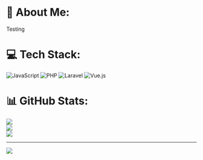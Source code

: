 # 💫 About Me:
Testing


# 💻 Tech Stack:
![JavaScript](https://img.shields.io/badge/javascript-%23323330.svg?style=for-the-badge&logo=javascript&logoColor=%23F7DF1E) ![PHP](https://img.shields.io/badge/php-%23777BB4.svg?style=for-the-badge&logo=php&logoColor=white) ![Laravel](https://img.shields.io/badge/laravel-%23FF2D20.svg?style=for-the-badge&logo=laravel&logoColor=white) ![Vue.js](https://img.shields.io/badge/vuejs-%2335495e.svg?style=for-the-badge&logo=vuedotjs&logoColor=%234FC08D)
# 📊 GitHub Stats:
![](https://github-readme-stats.vercel.app/api?username=khdfierror&theme=dark&hide_border=false&include_all_commits=false&count_private=false)<br/>
![](https://github-readme-streak-stats.herokuapp.com/?user=khdfierror&theme=dark&hide_border=false)<br/>
![](https://github-readme-stats.vercel.app/api/top-langs/?username=khdfierror&theme=dark&hide_border=false&include_all_commits=false&count_private=false&layout=compact)

---
[![](https://visitcount.itsvg.in/api?id=khdfierror&icon=0&color=0)](https://visitcount.itsvg.in)

<!-- Proudly created with GPRM ( https://gprm.itsvg.in ) -->
